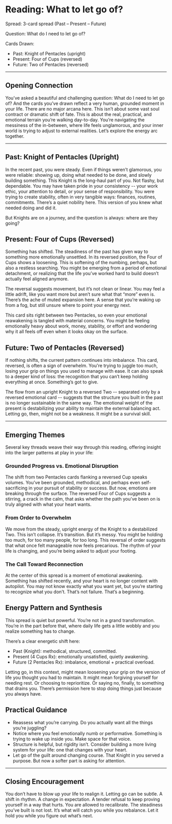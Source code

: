 # Reading: What to let go of? 

Spread: 3-card spread (Past – Present – Future)

Question: What do I need to let go of?

Cards Drawn:

- Past: Knight of Pentacles (upright)
- Present: Four of Cups (reversed)
- Future: Two of Pentacles (reversed)

---

## Opening Connection

You’ve asked a beautiful and challenging question: What do I need to let go of? And the cards you’ve drawn reflect a very human, grounded moment in your life. There are no major arcana here. This isn’t about some vast soul contract or dramatic shift of fate. This is about the real, practical, and emotional terrain you’re walking day-to-day. You’re navigating the messiness of the in-between, where life feels unglamorous, and your inner world is trying to adjust to external realities. Let’s explore the energy arc together.

---

## Past: Knight of Pentacles (Upright)

In the recent past, you were steady. Even if things weren’t glamorous, you were reliable: showing up, doing what needed to be done, and slowly building something. This Knight is the long-haul part of you. Not flashy, but dependable. You may have taken pride in your consistency -- your work ethic, your attention to detail, or your sense of responsibility. You were trying to create stability, often in very tangible ways: finances, routines, commitments. There’s a quiet nobility here. This version of you knew what needed doing and did it.

But Knights are on a journey, and the question is always: where are they going?

## Present: Four of Cups (Reversed)

Something has shifted. The steadiness of the past has given way to something more emotionally unsettled. In its reversed position, the Four of Cups shows a loosening. This is softening of the numbing, perhaps, but also a restless searching. You might be emerging from a period of emotional detachment, or realizing that the life you’ve worked hard to build doesn’t actually feel aligned anymore.

The reversal suggests movement, but it’s not clean or linear. You may feel a little adrift, like you want more but aren’t sure what that “more” even is. There’s the ache of muted expansion here. A sense that you’re waking up from a fog, but still unsure where to point your energy next.

This card sits right between two Pentacles, so even your emotional reawakening is tangled with material concerns. You might be feeling emotionally heavy about work, money, stability, or effort and wondering why it all feels off even when it looks okay on the surface.

## Future: Two of Pentacles (Reversed)

If nothing shifts, the current pattern continues into imbalance. This card, reversed, is often a sign of overwhelm. You're trying to juggle too much, losing your grip on things you used to manage with ease. It can also speak to a deeper kind of loss: the recognition that you can’t keep holding everything at once. Something’s got to give.

The flow from an upright Knight to a reversed Two -- separated only by a reversed emotional card -- suggests that the structure you built in the past is no longer sustainable in the same way. The emotional weight of the present is destabilizing your ability to maintain the external balancing act. Letting go, then, might not be a weakness. It might be a survival skill.

---

## Emerging Themes

Several key threads weave their way through this reading, offering insight into the larger patterns at play in your life:

### Grounded Progress vs. Emotional Disruption

The shift from two Pentacles cards flanking a reversed Cup speaks volumes. You’ve been grounded, methodical, and perhaps even self-sacrificing in your pursuit of stability or success. But now, emotions are breaking through the surface. The reversed Four of Cups suggests a stirring, a crack in the calm, that asks whether the path you’ve been on is truly aligned with what your heart wants.

### From Order to Overwhelm

We move from the steady, upright energy of the Knight to a destabilized Two. This isn’t collapse. It’s transition. But it’s messy. You might be holding too much, for too many people, for too long. This reversal of order suggests that what once felt manageable now feels precarious. The rhythm of your life is changing, and you’re being asked to adjust your footing.

### The Call Toward Reconnection

At the center of this spread is a moment of emotional awakening. Something has shifted recently, and your heart is no longer content with autopilot. You may not know exactly what you want yet, but you’re starting to recognize what you don’t. That’s not failure. That’s a beginning.

## Energy Pattern and Synthesis

This spread is quiet but powerful. You’re not in a grand transformation. You’re in the part before that, where daily life gets a little wobbly and you realize something has to change.

There’s a clear energetic shift here:

- Past (Knight): methodical, structured, committed.
- Present (4 Cups Rx): emotionally unsatisfied, quietly awakening.
- Future (2 Pentacles Rx): imbalance, emotional + practical overload.

Letting go, in this context, might mean loosening your grip on the version of life you thought you had to maintain. It might mean forgiving yourself for needing rest. Or choosing to reprioritize. Or saying no, finally, to something that drains you. There’s permission here to stop doing things just because you always have.

## Practical Guidance

- Reassess what you’re carrying. Do you actually want all the things you’re juggling?
- Notice where you feel emotionally numb or performative. Something is trying to wake up inside you. Make space for that voice.
- Structure is helpful, but rigidity isn’t. Consider building a more living system for your life: one that changes with your heart.
- Let go of the guilt around changing course. That Knight in you served a purpose. But now a softer part is asking for attention.

---

## Closing Encouragement

You don’t have to blow up your life to realign it. Letting go can be subtle. A shift in rhythm. A change in expectation. A tender refusal to keep proving yourself in a way that hurts. You are allowed to recalibrate. The steadiness you’ve built is not lost. It’s what will catch you while you rebalance. Let it hold you while you figure out what’s next.
